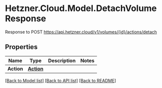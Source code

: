 # Hetzner.Cloud.Model.DetachVolumeResponse
Response to POST https://api.hetzner.cloud/v1/volumes/{id}/actions/detach

## Properties

Name | Type | Description | Notes
------------ | ------------- | ------------- | -------------
**Action** | [**Action**](Action.md) |  | 

[[Back to Model list]](../../README.md#documentation-for-models) [[Back to API list]](../../README.md#documentation-for-api-endpoints) [[Back to README]](../../README.md)

